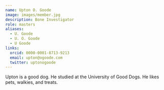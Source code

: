 ```yaml
---
name: Upton O. Goode
image: images/member.jpg
description: Bone Investigator
role: masters
aliases:
  - U. Goode
  - U. O. Goode
  - U Goode
links:
  orcid: 0000-0001-8713-9213
  email: upton@ogoode.com
  twitter: uptonogoode
---
```


Upton is a good dog.
He studied at the University of Good Dogs.
He likes pets, walkies, and treats.
